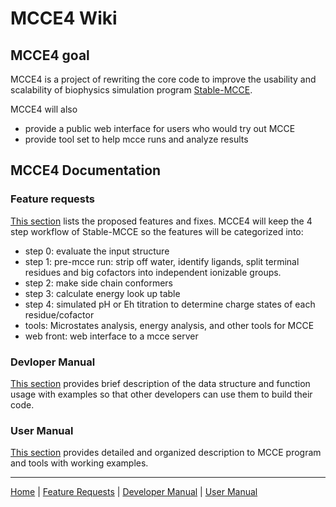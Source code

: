 # MCCE4 Wiki

## MCCE4 goal
MCCE4 is a project of rewriting the core code to improve the usability and scalability of biophysics simulation program [Stable-MCCE](https://github.com/GunnerLab/Stable-MCCE). 

MCCE4 will also 
* provide a public web interface for users who would try out MCCE
* provide tool set to help mcce runs and analyze results 

## MCCE4 Documentation

### Feature requests
[This section](Features.md) lists the proposed features and fixes. MCCE4 will keep the 4 step workflow of Stable-MCCE so the features will be categorized into:
  * step 0: evaluate the input structure
  * step 1: pre-mcce run: strip off water, identify ligands, split terminal residues and big cofactors into independent ionizable groups.
  * step 2: make side chain conformers
  * step 3: calculate energy look up table
  * step 4: simulated pH or Eh titration to determine charge states of each residue/cofactor
  * tools: Microstates analysis, energy analysis, and other tools for MCCE
  * web front: web interface to a mcce server

### Devloper Manual
[This section](DevManual.md) provides brief description of the data structure and function usage with examples so that other developers can use them to build their code.

### User Manual
[This section](UserManual.md) provides detailed and organized description to MCCE program and tools with working examples.

---
[Home](README.md) | [Feature Requests](Features.md) | [Developer Manual](DevManual.md) | [User Manual](UserManual.md)
